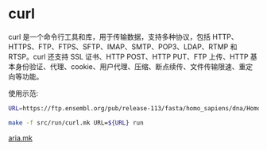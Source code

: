 


# curl
curl 是一个命令行工具和库，用于传输数据，支持多种协议，包括 HTTP、HTTPS、FTP、FTPS、SFTP、IMAP、SMTP、POP3、LDAP、RTMP 和 RTSP。curl 还支持 SSL 证书、HTTP POST、HTTP PUT、FTP 上传、HTTP 基本身份验证、代理、cookie、用户代理、压缩、断点续传、文件传输限速、重定向等功能。

使用示范:

``` bash
URL=https://ftp.ensembl.org/pub/release-113/fasta/homo_sapiens/dna/Homo_sapiens.GRCh38.dna.toplevel.fa.gz

make -f src/run/curl.mk URL=${URL} run
```


[aria.mk](src/run/curl.mk) 


